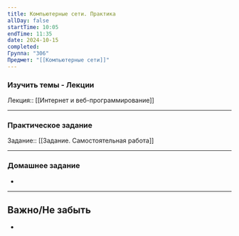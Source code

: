 ```yaml
---
title: Компьютерные сети. Практика
allDay: false
startTime: 10:05
endTime: 11:35
date: 2024-10-15
completed: 
Группа: "306"
Предмет: "[[Компьютерные сети]]"
---
```

### Изучить темы - Лекции

Лекция:: [[Интернет и веб-программирование]]

---
### Практическое задание

Задание:: [[Задание. Самостоятельная работа]]

---
### Домашнее задание

- 

---
## Важно/Не забыть

- 